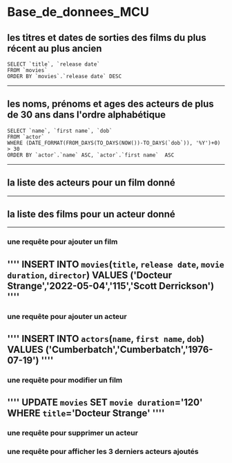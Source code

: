 # Base_de_donnees_MCU

## les titres et dates de sorties des films du plus récent au plus ancien

````
SELECT `title`, `release date` 
FROM `movies` 
ORDER BY `movies`.`release date` DESC
````

-------------------------------------------------------------------------------------
## les noms, prénoms et ages des acteurs de plus de 30 ans dans l'ordre alphabétique
````
SELECT `name`, `first name`, `dob` 
FROM `actor` 
WHERE (DATE_FORMAT(FROM_DAYS(TO_DAYS(NOW())-TO_DAYS(`dob`)), '%Y')+0) > 30  
ORDER BY `actor`.`name` ASC, `actor`.`first name`  ASC
````

-------------------------------------------------------------------------------------
## la liste des acteurs pour un film donné



-------------------------------------------------------------------------------------
## la liste des films pour un acteur donné




-------------------------------------------------------------------------------------
### une requête pour ajouter un film

''''
INSERT INTO `movies`(`title`, `release date`, `movie duration`, `director`) VALUES ('Docteur Strange','2022-05-04','115','Scott Derrickson')
''''
------------------------------------------------------------------------------------

### une requête pour ajouter un acteur
''''
INSERT INTO `actors`(`name`, `first name`, `dob`) VALUES ('Cumberbatch','Cumberbatch','1976-07-19')
''''
-------------------------------------------------------------------------------------

### une requête pour modifier un film
''''
UPDATE `movies` SET `movie duration`='120' WHERE `title`='Docteur Strange'
''''
-------------------------------------------------------------------------------------

### une requête pour supprimer un acteur

### une requête pour afficher les 3 derniers acteurs ajoutés
